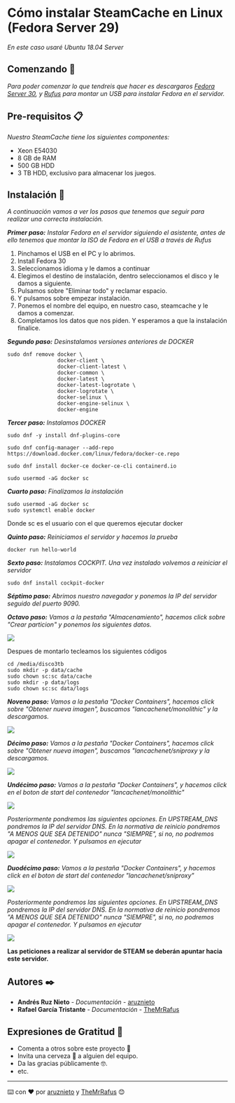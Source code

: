 # Cómo instalar SteamCache en Linux (Fedora Server 29)

_En este caso usaré Ubuntu 18.04 Server_

## Comenzando 🚀

_Para poder comenzar lo que tendreis que hacer es descargaros [Fedora Server 30](https://download.fedoraproject.org/pub/fedora/linux/releases/30/Server/x86_64/iso/Fedora-Server-dvd-x86_64-30-1.2.iso), y [Rufus](https://rufus.ie/es_ES.html) para montar un USB para instalar Fedora en el servidor._

## Pre-requisitos 📋

_Nuestro SteamCache tiene los siguientes componentes:_

* Xeon E54030
* 8 GB de RAM
* 500 GB HDD
* 3 TB HDD, exclusivo para almacenar los juegos.

## Instalación 🔧

_A continuación vamos a ver los pasos que tenemos que seguir para realizar una correcta instalación._

_**Primer paso:** Instalar Fedora en el servidor siguiendo el asistente, antes de ello tenemos que montar la ISO de Fedora en el USB a través de Rufus_

1. Pinchamos el USB en el PC y lo abrimos.
2. Install Fedora 30
3. Seleccionamos idioma y le damos a continuar
4. Elegimos el destino de instalación, dentro seleccionamos el disco y le damos a siguiente.
5. Pulsamos sobre "Eliminar todo" y reclamar espacio.
6. Y pulsamos sobre empezar instalación.
7. Ponemos el nombre del equipo, en nuestro caso, steamcache y le damos a comenzar.
8. Completamos los datos que nos piden. Y esperamos a que la instalación finalice.


_**Segundo paso:** Desinstalamos versiones anteriores de DOCKER_

```
sudo dnf remove docker \
                docker-client \
                docker-client-latest \
                docker-common \
                docker-latest \
                docker-latest-logrotate \
                docker-logrotate \
                docker-selinux \
                docker-engine-selinux \
                docker-engine
```

_**Tercer paso:** Instalamos DOCKER_

```
sudo dnf -y install dnf-plugins-core

sudo dnf config-manager --add-repo https://download.docker.com/linux/fedora/docker-ce.repo

sudo dnf install docker-ce docker-ce-cli containerd.io

sudo usermod -aG docker sc
```

_**Cuarto paso:** Finalizamos la instalación_

```
sudo usermod -aG docker sc
sudo systemctl enable docker
```
Donde sc es el usuario con el que queremos ejecutar docker


_**Quinto paso:** Reiniciamos el servidor y hacemos la prueba_

```
docker run hello-world
```

_**Sexto paso:** Instalamos COCKPIT. Una vez instalado volvemos a reiniciar el servidor_

```
sudo dnf install cockpit-docker
```

_**Séptimo paso:** Abrimos nuestro navegador y ponemos la IP del servidor seguido del puerto 9090._

_**Octavo paso:** Vamos a la pestaña "Almacenamiento", hacemos click sobre "Crear particion" y ponemos los siguientes datos._

![](imagenes/montaje.png)

Despues de montarlo tecleamos los siguientes códigos

```
cd /media/disco3tb
sudo mkdir -p data/cache
sudo chown sc:sc data/cache
sudo mkdir -p data/logs
sudo chown sc:sc data/logs
```

_**Noveno paso:** Vamos a la pestaña "Docker Containers", hacemos click sobre "Obtener nueva imagen", buscamos "lancachenet/monolithic" y la descargamos._

![](imagenes/lancachenet.gif)

_**Décimo paso:** Vamos a la pestaña "Docker Containers", hacemos click sobre "Obtener nueva imagen", buscamos "lancachenet/sniproxy y la descargamos._

![](imagenes/sniproxy.gif)

_**Undécimo paso:** Vamos a la pestaña "Docker Containers", y hacemos click en el boton de start del contenedor "lancachenet/monolithic"_

![](imagenes/crearcontenedor.gif)

_Posteriormente pondremos las siguientes opciones. En UPSTREAM_DNS pondremos la IP del servidor DNS. En la normativa de reinicio pondremos "A MENOS QUE SEA DETENIDO" nunca "SIEMPRE", si no, no podremos apagar el contenedor. Y pulsamos en ejecutar_

![](imagenes/opcionescontenedor.gif)

_**Duodécimo paso:** Vamos a la pestaña "Docker Containers", y hacemos click en el boton de start del contenedor "lancachenet/sniproxy"_

![](imagenes/snicontenedor.gif)

_Posteriormente pondremos las siguientes opciones. En UPSTREAM_DNS pondremos la IP del servidor DNS. En la normativa de reinicio pondremos "A MENOS QUE SEA DETENIDO" nunca "SIEMPRE", si no, no podremos apagar el contenedor. Y pulsamos en ejecutar_

![](imagenes/sniopciones.gif)

**Las peticiones a realizar al servidor de STEAM se deberán apuntar hacia este servidor.**

## Autores ✒️

* **Andrés Ruz Nieto** - *Documentación* - [aruznieto](https://github.com/aruznieto) 
* **Rafael García Tristante** - *Documentación* - [TheMrRafus](https://github.com/TheMrRafus) 

## Expresiones de Gratitud 🎁

* Comenta a otros sobre este proyecto 📢
* Invita una cerveza 🍺 a alguien del equipo. 
* Da las gracias públicamente 🤓.
* etc.

---
⌨️ con ❤️ por [aruznieto](https://github.com/aruznieto) y [TheMrRafus](https://github.com/TheMrRafus) 😊
